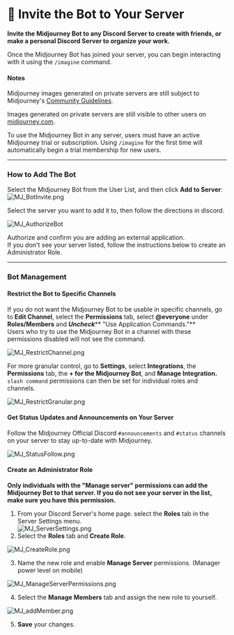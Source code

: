 # 🤖 Invite the Bot to Your Server

**Invite the Midjourney Bot to any Discord Server to create with friends, or make a personal Discord Server to organize your work.**

Once the Midjourney Bot has joined your server, you can begin interacting with it using the `/imagine` command.

#### Notes

Midjourney images generated on private servers are still subject to Midjourney's [Community Guidelines](https://docs.midjourney.com/docs/community-guidelines).

Images generated on private servers are still visible to other users on [midjourney.com](https://midjourney.com/).

To use the Midjourney Bot in any server, users must have an active Midjourney trial or subscription. Using `/imagine` for the first time will automatically begin a trial membership for new users.

***

### How to Add The Bot <a href="#how-to-add-the-bot" id="how-to-add-the-bot"></a>

Select the Midjourney Bot from the User List, and then click **Add to Server**:\
![MJ\_BotInvite.png](https://cdn.document360.io/3040c2b6-fead-4744-a3a9-d56d621c6c7e/Images/Documentation/MJ\_BotInvite.png)

Select the server you want to add it to, then follow the directions in discord.

![MJ\_AuthorizeBot](https://cdn.document360.io/3040c2b6-fead-4744-a3a9-d56d621c6c7e/Images/Documentation/MJ\_AuthorizeBot.png)

Authorize and confirm you are adding an external application.\
If you don't see your server listed, follow the instructions below to create an Administrator Role.

***

### Bot Management <a href="#bot-management" id="bot-management"></a>

#### Restrict the Bot to Specific Channels

If you do not want the Midjourney Bot to be usable in specific channels, go to **Edit Channel**, select the **Permissions** tab, select **@everyone** under **Roles/Members** and _**Uncheck**_** "Use Application Commands."**\
Users who try to use the Midjourney Bot in a channel with these permissions disabled will not see the command.

![MJ\_RestrictChannel.png](https://cdn.document360.io/3040c2b6-fead-4744-a3a9-d56d621c6c7e/Images/Documentation/MJ\_RestrictChannel.png)

For more granular control, go to **Settings**, select **Integrations**, the **Permissions** tab, the **+ for the Midjourney Bot**, and **Manage Integration.**\
`slash command` permissions can then be set for individual roles and channels.

![MJ\_RestrictGranular.png](https://cdn.document360.io/3040c2b6-fead-4744-a3a9-d56d621c6c7e/Images/Documentation/MJ\_RestrictGranular.png)

#### Get Status Updates and Announcements on Your Server

Follow the Midjourney Official Discord `#announcements` and `#status` channels on your server to stay up-to-date with Midjourney.

![MJ\_StatusFollow.png](https://cdn.document360.io/3040c2b6-fead-4744-a3a9-d56d621c6c7e/Images/Documentation/MJ\_StatusFollow.png)

#### Create an Administrator Role

**Only individuals with the "Manage server" permissions can add the Midjourney Bot to that server. If you do not see your server in the list, make sure you have this permission.**

1. From your Discord Server's home page. select the **Roles** tab in the Server Settings menu.\
   ![MJ\_ServerSettings.png](https://cdn.document360.io/3040c2b6-fead-4744-a3a9-d56d621c6c7e/Images/Documentation/MJ\_ServerSettings.png)
2. Select the **Roles** tab and **Create Role**.

![MJ\_CreateRole.png](https://cdn.document360.io/3040c2b6-fead-4744-a3a9-d56d621c6c7e/Images/Documentation/MJ\_CreateRole.png)

3. Name the new role and enable **Manage Server** permissions. (Manager power level on mobile)

![MJ\_ManageServerPermissions.png](https://cdn.document360.io/3040c2b6-fead-4744-a3a9-d56d621c6c7e/Images/Documentation/MJ\_ManageServerPermissions.png)

4. Select the **Manage Members** tab and assign the new role to yourself.

![MJ\_addMember.png](https://cdn.document360.io/3040c2b6-fead-4744-a3a9-d56d621c6c7e/Images/Documentation/MJ\_addMember.png)

5. **Save** your changes.
